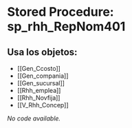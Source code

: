 # Stored Procedure: sp_rhh_RepNom401

## Usa los objetos:
- [[Gen_Ccosto]]
- [[Gen_compania]]
- [[Gen_sucursal]]
- [[Rhh_emplea]]
- [[Rhh_Novfija]]
- [[V_Rhh_Concep]]

*No code available.*
